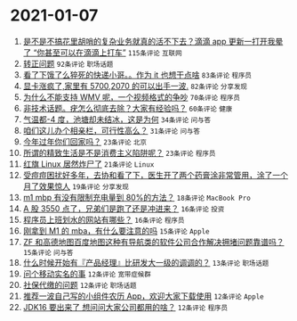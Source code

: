# 2021-01-07

1. [是不是不搞花里胡哨的复杂业务就真的活不下去？滴滴 app 更新一打开我晕了 “你甚至可以在滴滴上打车”](https://www.v2ex.com/t/742521) `115条评论` `互联网`
1. [转正问题](https://www.v2ex.com/t/742412) `92条评论` `职场话题`
1. [看了下饿了么猝死的快递小哥。。作为 it 也想干点啥](https://www.v2ex.com/t/742422) `83条评论` `程序员`
1. [显卡涨疯了,家里有 5700,2070 的可以出手一波.](https://www.v2ex.com/t/742427) `82条评论` `分享发现`
1. [为什么不能支持 WMV 呢，一个视频格式的争吵](https://www.v2ex.com/t/742438) `70条评论` `程序员`
1. [非技术话题。疣怎么彻底去除？大家有经验吗？](https://www.v2ex.com/t/742496) `60条评论` `健康`
1. [气温都-4 度，池塘却未结冰，这是为何](https://www.v2ex.com/t/742504) `34条评论` `问与答`
1. [咱们这儿办个相亲栏，可行性高么？](https://www.v2ex.com/t/742598) `31条评论` `问与答`
1. [今年过年你们回家吗？](https://www.v2ex.com/t/742502) `23条评论` `北京`
1. [所谓的精致生活是不是消费主义陷阱呢？](https://www.v2ex.com/t/742478) `23条评论` `程序员`
1. [红旗 Linux 居然炸尸了](https://www.v2ex.com/t/742526) `21条评论` `Linux`
1. [受痘痘困扰好多年，去协和看了下，医生开了两个药膏涂非常管用，涂了一个月了效果惊人](https://www.v2ex.com/t/742547) `19条评论` `分享发现`
1. [m1 mbp 有没有限制充电量到 80%的方法？](https://www.v2ex.com/t/742472) `18条评论` `MacBook Pro`
1. [A 股 3550 点了，兄弟们是跑了还是冲进来？](https://www.v2ex.com/t/742550) `16条评论` `投资`
1. [程序员上班划水的网站有哪些？](https://www.v2ex.com/t/742467) `16条评论` `程序员`
1. [刚拿到 M1 的 mba，有什么要注意的吗](https://www.v2ex.com/t/742562) `15条评论` `Apple`
1. [ZF 和高德地图百度地图这种有导航类的软件公司合作解决拥堵问题靠谱吗？](https://www.v2ex.com/t/742400) `15条评论` `问与答`
1. [什么时候开始有『产品经理』比研发大一级的调调的？](https://www.v2ex.com/t/742608) `13条评论` `职场话题`
1. [问个移动实名的事](https://www.v2ex.com/t/742613) `12条评论` `宽带症候群`
1. [社保代缴的问题](https://www.v2ex.com/t/742589) `12条评论` `职场话题`
1. [推荐一波自己写的小组件农历 App，欢迎大家下载使用](https://www.v2ex.com/t/742583) `12条评论` `Apple`
1. [JDK16 要出来了 想问问大家公司都用的啥？](https://www.v2ex.com/t/742581) `12条评论` `程序员`
